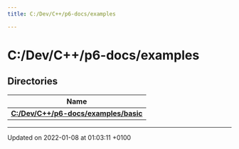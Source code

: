 ```yaml
---
title: C:/Dev/C++/p6-docs/examples

---
```


# C:/Dev/C++/p6-docs/examples



## Directories

| Name           |
| -------------- |
| **[C:/Dev/C++/p6-docs/examples/basic](/reference/Files/dir_b73ade9981abab2b39ba77c7bad6ffea#c:/dev/c++/p6-docs/examples/basic)**  |






-------------------------------

Updated on 2022-01-08 at 01:03:11 +0100
